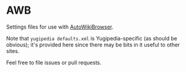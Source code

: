 # AWB

Settings files for use with [AutoWikiBrowser](https://en.wikipedia.org/wiki/Wikipedia:AutoWikiBrowser).

Note that `yugipedia defaults.xml` is Yugipedia-specific (as should be obvious); it's provided here since there may be bits in it useful to other sites.

Feel free to file issues or pull requests.
